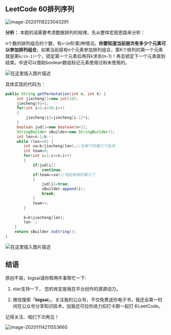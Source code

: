 ## LeetCode 60排列序列
![image-20201118223043291](https://bigsai.oss-cn-shanghai.aliyuncs.com/img/image-20201118223043291.png)

**分析：**
本题的话需要考虑数据排列的规律。先从整体宏观思路来分析：

n个数的排列组合的个数，有`n!`(n阶乘)种情况。**你要知道当前层次有多少个元素可以参加排列组合**，如果当前层有n个元素参加排列组合，第K个排列的第一个元素就是第`k/(n-1)!`个，锁定第一个元素后再将k求余(n-1)！再去锁定下一个元素直到结束。中途可以借助boolean数组标记元素使用过和未使用的。

![在这里插入图片描述](https://img-blog.csdnimg.cn/20201114173049835.png?x-oss-process=image/watermark,type_ZmFuZ3poZW5naGVpdGk,shadow_10,text_aHR0cHM6Ly9ibG9nLmNzZG4ubmV0L3FxXzQwNjkzMTcx,size_1,color_FFFFFF,t_70)


具体实现的代码为：

```java
public String getPermutation(int n, int k) {
     int jiecheng[]=new int[10];
	 jiecheng[0]=1;
	 for(int i=1;i<10;i++)
	 {
		 jiecheng[i]=jiecheng[i-1]*i;
	 }
	 boolean jud[]=new boolean[n+1];
	 StringBuilder sBuilder=new StringBuilder();
	 int len=n-1;k--;
	 while (len>=0) {
		int va=k/jiecheng[len];//在剩下的第几个区间
		int team=0;
		for(int i=1;i<=n;i++)
		{
			if(jud[i])
				continue;
			if(team==va)//找到有效的第几个
			{
				jud[i]=true;
				sBuilder.append(i);
				break;
			}
			team++;
		}
	
		k=k%jiecheng[len];
		len--;
	}
	return sBuilder.toString();
}
```
![在这里插入图片描述](https://img-blog.csdnimg.cn/20201114162714447.png?x-oss-process=image/watermark,type_ZmFuZ3poZW5naGVpdGk,shadow_10,text_aHR0cHM6Ly9ibG9nLmNzZG4ubmV0L3FxXzQwNjkzMTcx,size_1,color_FFFFFF,t_70)

## 结语

原创不易，bigsai请你帮两件事帮忙一下:

1. star支持一下， 您的肯定是我在平台创作的源源动力。

2. 微信搜索「**bigsai**」，关注我的公众号，不仅免费送你电子书，我还会第一时间在公众号分享知识技术。加我还可拉你进力扣打卡群一起打卡LeetCode。

记得关注、咱们下次再见！

![image-20201114211553660](https://bigsai.oss-cn-shanghai.aliyuncs.com/img/3cd335655373276f330fa2c16b0e20f6.png)